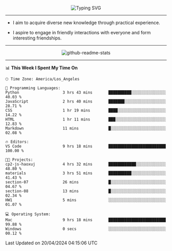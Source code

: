 <p align="center">
  <img src="https://readme-typing-svg.demolab.com?font=Fira+Code&weight=500&size=32&duration=2500&pause=1600&center=true&vCenter=true&random=false&width=1024&height=64&lines=Hi+there+%F0%9F%91%8B;I'm+delighted+you+could+make+it+here+%F0%9F%8E%89;I'm+Harry%2C+a+college+student+still+finding+my+way" alt="Typing SVG" />
</p>


---


- I aim to acquire diverse new knowledge through practical experience.

- I aspire to engage in friendly interactions with everyone and form interesting friendships.


---


<p align="center">
  <img src="https://github-readme-stats.vercel.app/api?username=Harry-Jing&show_icons=true" alt="github-readme-stats"/>
</p>


---

<!--START_SECTION:waka-->
📊 **This Week I Spent My Time On** 

```text
🕑︎ Time Zone: America/Los_Angeles

💬 Programming Languages: 
Python                   3 hrs 43 mins       ██████████░░░░░░░░░░░░░░░   40.03 % 
JavaScript               2 hrs 40 mins       ███████░░░░░░░░░░░░░░░░░░   28.71 % 
CSS                      1 hr 19 mins        ████░░░░░░░░░░░░░░░░░░░░░   14.22 % 
HTML                     1 hr 11 mins        ███░░░░░░░░░░░░░░░░░░░░░░   12.83 % 
Markdown                 11 mins             █░░░░░░░░░░░░░░░░░░░░░░░░   02.08 % 

🔥 Editors: 
VS Code                  9 hrs 18 mins       █████████████████████████   100.00 % 

🐱‍💻 Projects: 
cp2-js-haoxuj            4 hrs 32 mins       ████████████░░░░░░░░░░░░░   48.80 % 
materials                3 hrs 51 mins       ██████████░░░░░░░░░░░░░░░   41.43 % 
section-07               26 mins             █░░░░░░░░░░░░░░░░░░░░░░░░   04.67 % 
section-08               13 mins             █░░░░░░░░░░░░░░░░░░░░░░░░   02.34 % 
HW1                      5 mins              ░░░░░░░░░░░░░░░░░░░░░░░░░   01.07 % 

💻 Operating System: 
Mac                      9 hrs 18 mins       █████████████████████████   99.88 % 
Windows                  0 secs              ░░░░░░░░░░░░░░░░░░░░░░░░░   00.12 % 
```


 Last Updated on 20/04/2024 04:15:06 UTC
<!--END_SECTION:waka-->

